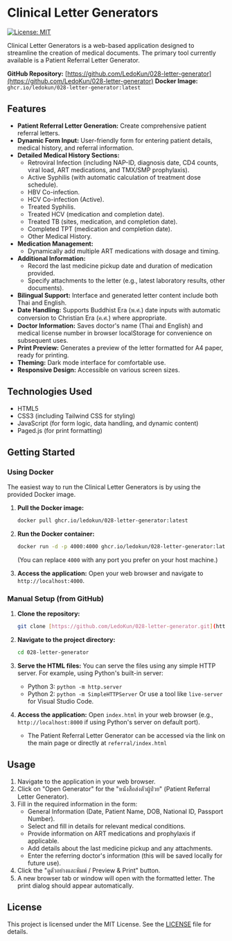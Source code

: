 # Clinical Letter Generators

[![License: MIT](https://img.shields.io/badge/License-MIT-yellow.svg)](https://opensource.org/licenses/MIT)

Clinical Letter Generators is a web-based application designed to streamline the creation of medical documents. The primary tool currently available is a Patient Referral Letter Generator.

**GitHub Repository:** [https://github.com/LedoKun/028-letter-generator](https://github.com/LedoKun/028-letter-generator)
**Docker Image:** `ghcr.io/ledokun/028-letter-generator:latest`

## Features

* **Patient Referral Letter Generation:** Create comprehensive patient referral letters.
* **Dynamic Form Input:** User-friendly form for entering patient details, medical history, and referral information.
* **Detailed Medical History Sections:**
    * Retroviral Infection (including NAP-ID, diagnosis date, CD4 counts, viral load, ART medications, and TMX/SMP prophylaxis).
    * Active Syphilis (with automatic calculation of treatment dose schedule).
    * HBV Co-infection.
    * HCV Co-infection (Active).
    * Treated Syphilis.
    * Treated HCV (medication and completion date).
    * Treated TB (sites, medication, and completion date).
    * Completed TPT (medication and completion date).
    * Other Medical History.
* **Medication Management:**
    * Dynamically add multiple ART medications with dosage and timing.
* **Additional Information:**
    * Record the last medicine pickup date and duration of medication provided.
    * Specify attachments to the letter (e.g., latest laboratory results, other documents).
* **Bilingual Support:** Interface and generated letter content include both Thai and English.
* **Date Handling:** Supports Buddhist Era (พ.ศ.) date inputs with automatic conversion to Christian Era (ค.ศ.) where appropriate.
* **Doctor Information:** Saves doctor's name (Thai and English) and medical license number in browser localStorage for convenience on subsequent uses.
* **Print Preview:** Generates a preview of the letter formatted for A4 paper, ready for printing.
* **Theming:** Dark mode interface for comfortable use.
* **Responsive Design:** Accessible on various screen sizes.

## Technologies Used

* HTML5
* CSS3 (including Tailwind CSS for styling)
* JavaScript (for form logic, data handling, and dynamic content)
* Paged.js (for print formatting)

## Getting Started

### Using Docker

The easiest way to run the Clinical Letter Generators is by using the provided Docker image.

1.  **Pull the Docker image:**
    ```bash
    docker pull ghcr.io/ledokun/028-letter-generator:latest
    ```

2.  **Run the Docker container:**
    ```bash
    docker run -d -p 4000:4000 ghcr.io/ledokun/028-letter-generator:latest
    ```
    (You can replace `4000` with any port you prefer on your host machine.)

3.  **Access the application:**
    Open your web browser and navigate to `http://localhost:4000`.

### Manual Setup (from GitHub)

1.  **Clone the repository:**
    ```bash
    git clone [https://github.com/LedoKun/028-letter-generator.git](https://github.com/LedoKun/028-letter-generator.git)
    ```
2.  **Navigate to the project directory:**
    ```bash
    cd 028-letter-generator
    ```
3.  **Serve the HTML files:**
    You can serve the files using any simple HTTP server. For example, using Python's built-in server:
    * Python 3: `python -m http.server`
    * Python 2: `python -m SimpleHTTPServer`
    Or use a tool like `live-server` for Visual Studio Code.

4.  **Access the application:**
    Open `index.html` in your web browser (e.g., `http://localhost:8000` if using Python's server on default port).
    * The Patient Referral Letter Generator can be accessed via the link on the main page or directly at `referral/index.html`

## Usage

1.  Navigate to the application in your web browser.
2.  Click on "Open Generator" for the "หนังสือส่งตัวผู้ป่วย" (Patient Referral Letter Generator).
3.  Fill in the required information in the form:
    * General Information (Date, Patient Name, DOB, National ID, Passport Number).
    * Select and fill in details for relevant medical conditions.
    * Provide information on ART medications and prophylaxis if applicable.
    * Add details about the last medicine pickup and any attachments.
    * Enter the referring doctor's information (this will be saved locally for future use).
4.  Click the "ดูตัวอย่างและพิมพ์ / Preview & Print" button.
5.  A new browser tab or window will open with the formatted letter. The print dialog should appear automatically.

## License

This project is licensed under the MIT License. See the [LICENSE](https://opensource.org/licenses/MIT) file for details.
